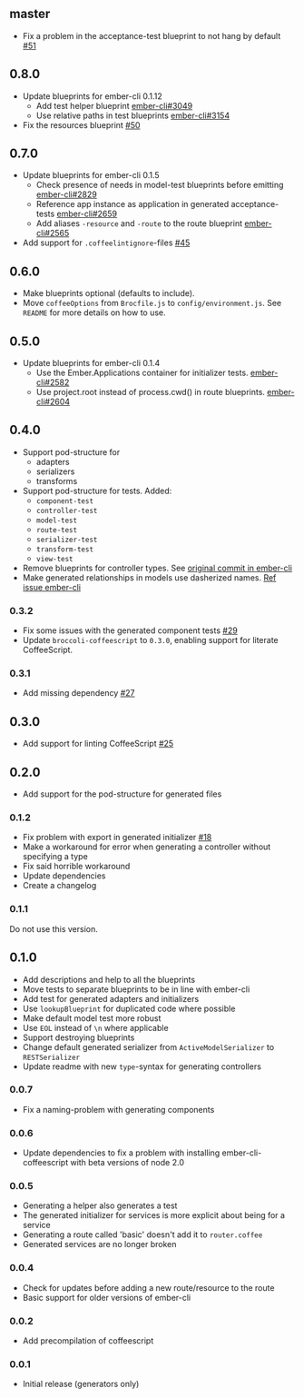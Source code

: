 ## master
+ Fix a problem in the acceptance-test blueprint to not hang by default [#51](https://github.com/kimroen/ember-cli-coffeescript/pull/51)
## 0.8.0
+ Update blueprints for ember-cli 0.1.12
  + Add test helper blueprint [ember-cli#3049](https://github.com/ember-cli/ember-cli/pull/3049)
  + Use relative paths in test blueprints [ember-cli#3154](https://github.com/ember-cli/ember-cli/pull/3154)
+ Fix the resources blueprint [#50](https://github.com/kimroen/ember-cli-coffeescript/pull/50)

## 0.7.0
+ Update blueprints for ember-cli 0.1.5
  + Check presence of needs in model-test blueprints before emitting [ember-cli#2829](https://github.com/ember-cli/ember-cli/pull/2829)
  + Reference app instance as application in generated acceptance-tests [ember-cli#2659](https://github.com/ember-cli/ember-cli/pull/2659)
  + Add aliases `-resource` and `-route` to the route blueprint [ember-cli#2565](https://github.com/ember-cli/ember-cli/pull/2565)
+ Add support for `.coffeelintignore`-files [#45](https://github.com/kimroen/ember-cli-coffeescript/pull/45)

## 0.6.0
+ Make blueprints optional (defaults to include).
+ Move `coffeeOptions` from `Brocfile.js` to `config/environment.js`. See `README`
for more details on how to use.

## 0.5.0
+ Update blueprints for ember-cli 0.1.4
  + Use the Ember.Applications container for initializer tests. [ember-cli#2582](https://github.com/stefanpenner/ember-cli/pull/2582)
  + Use project.root instead of process.cwd() in route blueprints. [ember-cli#2604](https://github.com/stefanpenner/ember-cli/pull/2604)

## 0.4.0
+ Support pod-structure for
  + adapters
  + serializers
  + transforms
+ Support pod-structure for tests. Added:
  + `component-test`
  + `controller-test`
  + `model-test`
  + `route-test`
  + `serializer-test`
  + `transform-test`
  + `view-test`
+ Remove blueprints for controller types. See [original commit in ember-cli](https://github.com/stefanpenner/ember-cli/commit/4070bfa0e524df00fcea6ca7fc7cafb5f3858ac2)
+ Make generated relationships in models use dasherized names. [Ref issue ember-cli](https://github.com/stefanpenner/ember-cli/issues/2350)

### 0.3.2
+ Fix some issues with the generated component tests [#29](https://github.com/kimroen/ember-cli-coffeescript/pull/29)
+ Update `broccoli-coffeescript` to `0.3.0`, enabling support for literate CoffeeScript.

### 0.3.1
+ Add missing dependency [#27](https://github.com/kimroen/ember-cli-coffeescript/pull/27)

## 0.3.0
+ Add support for linting CoffeeScript [#25](https://github.com/kimroen/ember-cli-coffeescript/pull/25)

## 0.2.0
+ Add support for the pod-structure for generated files

### 0.1.2
+ Fix problem with export in generated initializer [#18](https://github.com/kimroen/ember-cli-coffeescript/pull/18)
+ Make a workaround for error when generating a controller without specifying a type
+ Fix said horrible workaround
+ Update dependencies
+ Create a changelog

### 0.1.1
Do not use this version.

## 0.1.0
+ Add descriptions and help to all the blueprints
+ Move tests to separate blueprints to be in line with ember-cli
+ Add test for generated adapters and initializers
+ Use `lookupBlueprint` for duplicated code where possible
+ Make default model test more robust
+ Use `EOL` instead of `\n` where applicable
+ Support destroying blueprints
+ Change default generated serializer from `ActiveModelSerializer` to `RESTSerializer`
+ Update readme with new `type`-syntax for generating controllers

### 0.0.7
+ Fix a naming-problem with generating components

### 0.0.6
+ Update dependencies to fix a problem with installing ember-cli-coffeescript with beta versions of node 2.0

### 0.0.5
+ Generating a helper also generates a test
+ The generated initializer for services is more explicit about being for a service
+ Generating a route called 'basic' doesn't add it to `router.coffee`
+ Generated services are no longer broken

### 0.0.4
+ Check for updates before adding a new route/resource to the route
+ Basic support for older versions of ember-cli

### 0.0.2
+ Add precompilation of coffeescript

### 0.0.1
+ Initial release (generators only)
